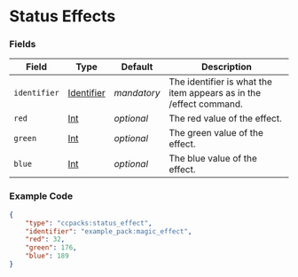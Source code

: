 # Status Effects

### Fields

   Field   | Type | Default | Description
-----------|------|---------|-------------
`identifier` | [Identifier]() | *mandatory* | The identifier is what the item appears as in the /effect command.
`red` | [Int]() | *optional* | The red value of the effect.
`green` | [Int]() | *optional* | The green value of the effect.
`blue` | [Int]() | *optional* | The blue value of the effect.

### Example Code

```json
{
	"type": "ccpacks:status_effect",
	"identifier": "example_pack:magic_effect",
	"red": 32,
	"green": 176,
	"blue": 189
}
```
